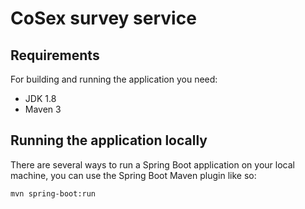 # CoSex survey service

## Requirements
For building and running the application you need:
- JDK 1.8
- Maven 3

## Running the application locally
There are several ways to run a Spring Boot application on your local machine, you can use the Spring Boot Maven plugin like so:

`mvn spring-boot:run`
